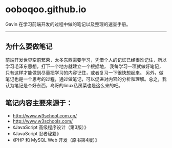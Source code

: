 # ooboqoo.github.io
Gavin 在学习前端开发的过程中做的笔记以及整理的速查手册。
*****************************************************************
## 为什么要做笔记
前端开发世界空前繁荣，太多东西需要学习，凭借个人的记忆已经很难记住，所以学习毛泽东思想，打下一个地方就建立一个根据地，
我每学习一项就做好笔记，只有这样才能做到尽量把学习的内容记住，或者复习一下很快想起来。
另外，做笔记也是一个思考的过程，通过做笔记，可以促进对内容的分析和理解。总之，我认为笔记是个好东西，鸟哥的linux私房菜也是这么来的吧。

## 笔记内容主要来源于：
* http://www.w3school.com.cn/
* http://www.w3schools.com/
* 《JavaScript 高级程序设计（第3版）》
* 《JavaScript 忍者秘籍》
* 《PHP 和 MySQL Web 开发（原书第4版）》
